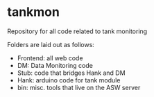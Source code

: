 # tankmon
Repository for all code related to tank monitoring 

Folders are laid out as follows:

- Frontend: all web code
- DM: Data Monitoring code 
- Stub: code that bridges Hank and DM
- Hank: arduino code for tank module
- bin: misc. tools that live on the ASW server
